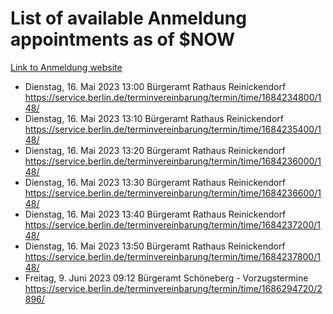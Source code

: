 # List of available Anmeldung appointments as of $NOW
[Link to Anmeldung website](https://service.berlin.de/terminvereinbarung/termin/tag.php?termin=1&anliegen[]=120686&dienstleisterlist=122210,122217,327316,122219,327312,122227,327314,122231,327346,122243,327348,122254,122252,329742,122260,329745,122262,329748,122271,327278,122273,327274,122277,327276,330436,122280,327294,122282,327290,122284,327292,122291,327270,122285,327266,122286,327264,122296,327268,150230,329760,122297,327286,122294,327284,122312,329763,122314,329775,122304,327330,122311,327334,122309,327332,317869,122281,327352,122279,329772,122283,122276,327324,122274,327326,122267,329766,122246,327318,122251,327320,122257,327322,122208,327298,122226,327300&herkunft=http%3A%2F%2Fservice.berlin.de%2Fdienstleistung%2F120686%2F)
- Dienstag, 16. Mai 2023 13:00 Bürgeramt Rathaus Reinickendorf https://service.berlin.de/terminvereinbarung/termin/time/1684234800/148/
- Dienstag, 16. Mai 2023 13:10 Bürgeramt Rathaus Reinickendorf https://service.berlin.de/terminvereinbarung/termin/time/1684235400/148/
- Dienstag, 16. Mai 2023 13:20 Bürgeramt Rathaus Reinickendorf https://service.berlin.de/terminvereinbarung/termin/time/1684236000/148/
- Dienstag, 16. Mai 2023 13:30 Bürgeramt Rathaus Reinickendorf https://service.berlin.de/terminvereinbarung/termin/time/1684236600/148/
- Dienstag, 16. Mai 2023 13:40 Bürgeramt Rathaus Reinickendorf https://service.berlin.de/terminvereinbarung/termin/time/1684237200/148/
- Dienstag, 16. Mai 2023 13:50 Bürgeramt Rathaus Reinickendorf https://service.berlin.de/terminvereinbarung/termin/time/1684237800/148/
- Freitag, 9. Juni 2023 09:12 Bürgeramt Schöneberg - Vorzugstermine https://service.berlin.de/terminvereinbarung/termin/time/1686294720/2896/
